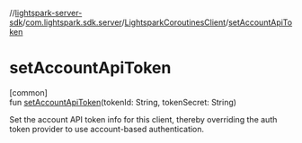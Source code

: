 //[lightspark-server-sdk](../../../index.md)/[com.lightspark.sdk.server](../index.md)/[LightsparkCoroutinesClient](index.md)/[setAccountApiToken](set-account-api-token.md)

# setAccountApiToken

[common]\
fun [setAccountApiToken](set-account-api-token.md)(tokenId: String, tokenSecret: String)

Set the account API token info for this client, thereby overriding the auth token provider to use account-based authentication.
